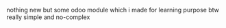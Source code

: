 nothing new but  some odoo module which i made for learning purpose 
btw really simple and no-complex
